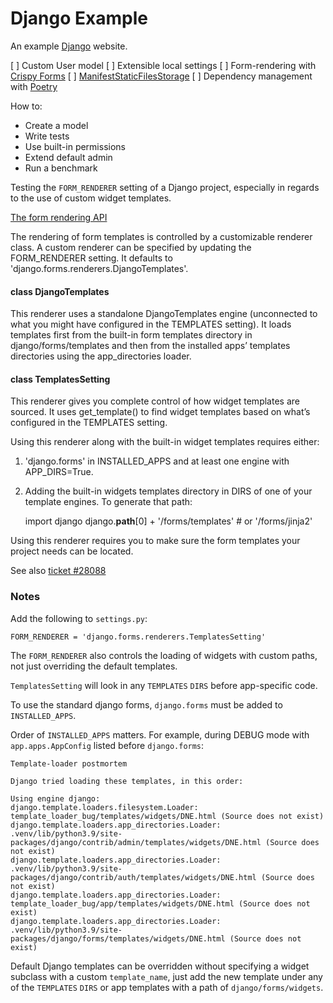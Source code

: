 Django Example
====

An example [Django](https://www.djangoproject.com) website.

[ ] Custom User model
[ ] Extensible local settings
[ ] Form-rendering with [Crispy Forms](https://django-crispy-forms.readthedocs.io/en/latest/)
[ ] [ManifestStaticFilesStorage](https://docs.djangoproject.com/en/3.2/ref/contrib/staticfiles/#manifeststaticfilesstorage)
[ ] Dependency management with [Poetry](https://python-poetry.org/docs/master/)


How to:

* Create a model
* Write tests
* Use built-in permissions
* Extend default admin
* Run a benchmark



Testing the `FORM_RENDERER` setting of a Django project, especially in regards to the use of custom widget templates.

[The form rendering API](https://docs.djangoproject.com/en/3.2/ref/forms/renderers/#django.forms.renderers.DjangoTemplates)

The rendering of form templates is controlled by a customizable renderer class. A custom renderer can be specified by updating the FORM_RENDERER setting. It defaults to 'django.forms.renderers.DjangoTemplates'.

#### class DjangoTemplates

This renderer uses a standalone DjangoTemplates engine (unconnected to what you might have configured in the TEMPLATES setting). It loads templates first from the built-in form templates directory in django/forms/templates and then from the installed apps’ templates directories using the app_directories loader.


#### class TemplatesSetting

This renderer gives you complete control of how widget templates are sourced. It uses get_template() to find widget templates based on what’s configured in the TEMPLATES setting.

Using this renderer along with the built-in widget templates requires either:

1. 'django.forms' in INSTALLED_APPS and at least one engine with APP_DIRS=True.

2. Adding the built-in widgets templates directory in DIRS of one of your template engines. To generate that path:

    import django
    django.__path__[0] + '/forms/templates'  # or '/forms/jinja2'

Using this renderer requires you to make sure the form templates your project needs can be located.


See also [ticket #28088](https://code.djangoproject.com/ticket/28088)



### Notes

Add the following to `settings.py`:

    FORM_RENDERER = 'django.forms.renderers.TemplatesSetting'


The `FORM_RENDERER` also controls the loading of widgets with custom paths, not just overriding the default templates.

`TemplatesSetting` will look in any `TEMPLATES` `DIRS` before app-specific code.

To use the standard django forms, `django.forms` must be added to `INSTALLED_APPS`.

Order of `INSTALLED_APPS` matters. For example, during DEBUG mode with `app.apps.AppConfig` listed before `django.forms`:

    Template-loader postmortem

    Django tried loading these templates, in this order:

    Using engine django:
    django.template.loaders.filesystem.Loader: template_loader_bug/templates/widgets/DNE.html (Source does not exist)
    django.template.loaders.app_directories.Loader: .venv/lib/python3.9/site-packages/django/contrib/admin/templates/widgets/DNE.html (Source does not exist)
    django.template.loaders.app_directories.Loader: .venv/lib/python3.9/site-packages/django/contrib/auth/templates/widgets/DNE.html (Source does not exist)
    django.template.loaders.app_directories.Loader: template_loader_bug/app/templates/widgets/DNE.html (Source does not exist)
    django.template.loaders.app_directories.Loader: .venv/lib/python3.9/site-packages/django/forms/templates/widgets/DNE.html (Source does not exist)

Default Django templates can be overridden without specifying a widget subclass with a custom `template_name`, just add the new template under any of the `TEMPLATES` `DIRS` or app templates with a path of `django/forms/widgets`.
